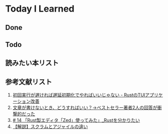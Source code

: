 # Today I Learned

## Done

## Todo

## 読みたい本リスト

## 参考文献リスト
1. [初回実行が遅ければ遅延初期化でやればいいじゃない - RustのTUIアプリケーション改善](https://syu-m-5151.hatenablog.com/entry/2024/12/14/121545)
2. [文章が書けないとき、どうすればいい？→ベストセラー著者2人の回答が衝撃的だった](https://diamond.jp/articles/-/355800)
3. [# 14 「Rust製エディタ「Zed」使ってみた」_Rustを分かりたい](https://note.com/uliboooo/n/ned0fcb9de4c3)
4. [【解説】スクラムとアジャイルの違い](https://www.learningtree.co.jp/blog/news/%E3%80%90%E8%A7%A3%E8%AA%AC%E3%80%91%E3%82%B9%E3%82%AF%E3%83%A9%E3%83%A0%E3%81%A8%E3%82%A2%E3%82%B8%E3%83%A3%E3%82%A4%E3%83%AB%E3%81%AE%E9%81%95%E3%81%84/)